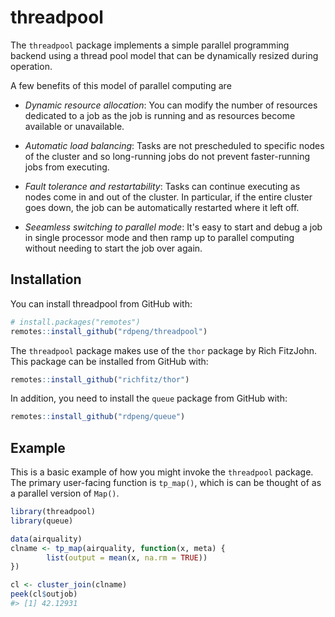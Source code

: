 
<!-- README.md is generated from README.Rmd. Please edit that file -->
threadpool
==========

The `threadpool` package implements a simple parallel programming backend using a thread pool model that can be dynamically resized during operation.

A few benefits of this model of parallel computing are

-   *Dynamic resource allocation*: You can modify the number of resources dedicated to a job as the job is running and as resources become available or unavailable.

-   *Automatic load balancing*: Tasks are not prescheduled to specific nodes of the cluster and so long-running jobs do not prevent faster-running jobs from executing.

-   *Fault tolerance and restartability*: Tasks can continue executing as nodes come in and out of the cluster. In particular, if the entire cluster goes down, the job can be automatically restarted where it left off.

-   *Seeamless switching to parallel mode*: It's easy to start and debug a job in single processor mode and then ramp up to parallel computing without needing to start the job over again.

Installation
------------

You can install threadpool from GitHub with:

``` r
# install.packages("remotes")
remotes::install_github("rdpeng/threadpool")
```

The `threadpool` package makes use of the `thor` package by Rich FitzJohn. This package can be installed from GitHub with:

``` r
remotes::install_github("richfitz/thor")
```

In addition, you need to install the `queue` package from GitHub with:

``` r
remotes::install_github("rdpeng/queue")
```

Example
-------

This is a basic example of how you might invoke the `threadpool` package. The primary user-facing function is `tp_map()`, which is can be thought of as a parallel version of `Map()`.

``` r
library(threadpool)
library(queue)

data(airquality)
clname <- tp_map(airquality, function(x, meta) {
        list(output = mean(x, na.rm = TRUE))
})

cl <- cluster_join(clname)
peek(cl$outjob)
#> [1] 42.12931
```

